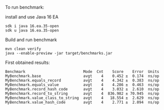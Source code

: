 To run benchmark:

install and use Java 16 EA
```shell
sdk i java 16.ea.35-open
sdk u java 16.ea.35-open
```

Build and run benchmark
```shell
mvn clean verify
java --enable-preview -jar target/benchmarks.jar
```

First obtained results:
```
Benchmark                          Mode  Cnt    Score    Error  Units
MyBenchmark.base                   avgt    4    0.452 ±  0.174  ns/op
MyBenchmark.equals_record          avgt    4    4.342 ±  0.383  ns/op
MyBenchmark.equals_value           avgt    4    4.286 ±  0.463  ns/op
MyBenchmark.record_hash_code       avgt    4    3.032 ±  2.610  ns/op
MyBenchmark.record_to_string       avgt    4  836.982 ± 70.945  ns/op
MyBenchmark.value_class_to_string  avgt    4   18.554 ±  2.629  ns/op
MyBenchmark.value_hash_code        avgt    4    2.771 ±  2.094  ns/op
```